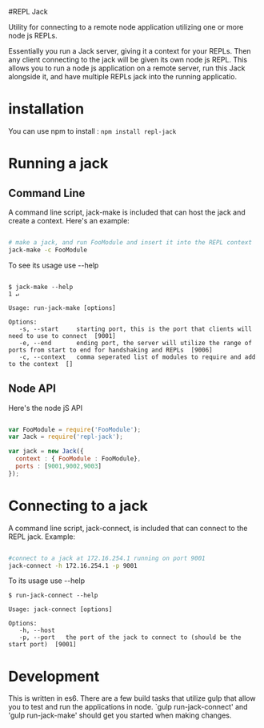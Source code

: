 #REPL Jack

Utility for connecting to a remote node application utilizing one or more node js REPLs.

Essentially you run a Jack server, giving it a context for your REPLs. Then any client connecting to the jack will be given its own node js REPL. This allows you to run a node js application on a remote server, run this Jack alongside it, and have multiple REPLs jack into the running applicatio.

# installation

You can use npm to install : `npm install repl-jack`

# Running a jack

## Command Line
A command line script, jack-make is included that can host the jack and create a context.
Here's an example:
```sh

# make a jack, and run FooModule and insert it into the REPL context
jack-make -c FooModule

```

To see its usage use --help
```

$ jack-make --help                                                                                                                                                            1 ↵

Usage: run-jack-make [options]

Options:
   -s, --start     starting port, this is the port that clients will need to use to connect  [9001]
   -e, --end       ending port, the server will utilize the range of ports from start to end for handshaking and REPLs  [9006]
   -c, --context   comma seperated list of modules to require and add to the context  []

```
## Node API

Here's the node jS API

```javascript

var FooModule = require('FooModule');
var Jack = require('repl-jack');

var jack = new Jack({
  context : { FooModule : FooModule},
  ports : [9001,9002,9003]
});

```

# Connecting to a jack

A command line script, jack-connect, is included that can connect to the REPL jack.
Example:
```sh

#connect to a jack at 172.16.254.1 running on port 9001
jack-connect -h 172.16.254.1 -p 9001

```

To its usage use --help

```
$ run-jack-connect --help

Usage: jack-connect [options]

Options:
   -h, --host
   -p, --port   the port of the jack to connect to (should be the start port)  [9001]

```


# Development
This is written in es6. There are a few build tasks that utilize gulp that allow you to test and run the applications in node.
`gulp run-jack-connect' and 'gulp run-jack-make' should get you started when making changes.
